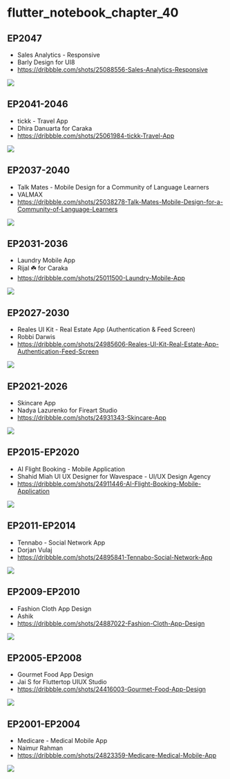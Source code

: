 # flutter_notebook_chapter_40

## EP2047

- Sales Analytics - Responsive
- Barly Design for UI8
- https://dribbble.com/shots/25088556-Sales-Analytics-Responsive

<img src="https://cdn.dribbble.com/userupload/17259231/file/original-8ee9c0e6c1b24196a9c11c21223d7c31.jpg?resize=1905x1429"/>


## EP2041-2046

- tickk - Travel App
- Dhira Danuarta for Caraka
- https://dribbble.com/shots/25061984-tickk-Travel-App

<img src="https://cdn.dribbble.com/userupload/17181610/file/original-bd4f1fdf67679008f5225772b2e080f7.jpg?resize=1905x1429"/>


## EP2037-2040

- Talk Mates - Mobile Design for a Community of Language Learners
- VALMAX
- https://dribbble.com/shots/25038278-Talk-Mates-Mobile-Design-for-a-Community-of-Language-Learners

<img src="https://cdn.dribbble.com/userupload/17110598/file/original-59dcf5051d5f50ce1425efd8fbd2cebf.jpg?resize=1905x1429"/>

## EP2031-2036

- Laundry Mobile App
- Rijal ☘️ for Caraka
- https://dribbble.com/shots/25011500-Laundry-Mobile-App

<img src="https://cdn.dribbble.com/userupload/17028271/file/original-3ecaf259b151f68b9359a1389a53d047.jpg?resize=1600x1199"/>

## EP2027-2030

- Reales UI Kit - Real Estate App (Authentication & Feed Screen)
- Robbi Darwis
- https://dribbble.com/shots/24985606-Reales-UI-Kit-Real-Estate-App-Authentication-Feed-Screen

<img src="https://cdn.dribbble.com/userupload/16953679/file/original-b5b775e70f7d70291f5342145f892306.jpg?resize=1905x1429"/>

## EP2021-2026

- Skincare App
- Nadya Lazurenko for Fireart Studio
- https://dribbble.com/shots/24931343-Skincare-App

<img src="https://cdn.dribbble.com/userupload/16790156/file/original-8f73ebe61d08e4722db80f1534245426.jpg?resize=1905x1429"/>

## EP2015-EP2020

- AI Flight Booking - Mobile Application
- Shahid Miah UI UX Designer for Wavespace - UI/UX Design Agency
- https://dribbble.com/shots/24911446-AI-Flight-Booking-Mobile-Application

<img src="https://cdn.dribbble.com/userupload/16733340/file/original-4b074a972882443030e6e21c0c2d55ee.png?resize=1905x1429"/>

## EP2011-EP2014

- Tennabo - Social Network App
- Dorjan Vulaj
- https://dribbble.com/shots/24895841-Tennabo-Social-Network-App

<img src="https://cdn.dribbble.com/userupload/16685875/file/original-a8884dc76ec2a8fa09a4059332122e4f.png?resize=1504x1128"/>

## EP2009-EP2010

- Fashion Cloth App Design
- Ashik
- https://dribbble.com/shots/24887022-Fashion-Cloth-App-Design

<img src="https://cdn.dribbble.com/userupload/16660555/file/original-26f6c8f11619f456a216ea91c342c5a2.png?resize=1905x1429"/>

## EP2005-EP2008

- Gourmet Food App Design
- Jai S for Fluttertop UIUX Studio
- https://dribbble.com/shots/24416003-Gourmet-Food-App-Design

<img src="https://cdn.dribbble.com/userupload/15286836/file/original-83f9e5af9b2c87726648f7ac508c3c72.png?resize=1905x1429"/>

## EP2001-EP2004

- Medicare - Medical Mobile App
- Naimur Rahman
- https://dribbble.com/shots/24823359-Medicare-Medical-Mobile-App

<img src="https://cdn.dribbble.com/userupload/16475563/file/original-18bcccc5dcfc8c9dc25f478139eb5c53.png?resize=1600x1200"/>